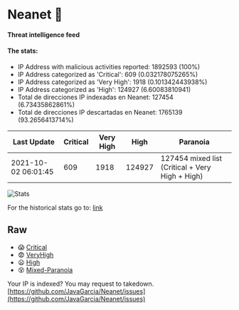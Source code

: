 # Neanet :hocho:
#### Threat intelligence feed
#### The stats:

- IP Address with malicious activities reported: 1892593 (100%)
- IP Address categorized as 'Critical':  609 (0.032178075265%)
- IP Address categorized as 'Very High':  1918 (0.101342443938%)
- IP Address categorized as 'High':  124927 (6.60083810941)
- Total de direcciones IP indexadas en Neanet:  127454 (6.73435862861%)
- Total de direcciones IP descartadas en Neanet:  1765139 (93.2656413714%)

| Last Update | Critical | Very High | High | Paranoia |
| --- | --- | --- | --- | --- |
| 2021-10-02 06:01:45 | 609 | 1918 | 124927 | 127454 mixed list (Critical + Very High + High)|

![Stats](https://docs.google.com/spreadsheets/d/e/2PACX-1vSnaNMIXVabIpDJjufMlzH7poXnshF3mgd8Is1g9ytUEzVsP5my4Trn8f-xkoLLQ38xpL3HtmUexLo6/pubchart?oid=501124687&format=image)

For the historical stats go to: [link](/stats.csv)
## Raw
- :scream: [Critical](https://raw.githubusercontent.com/JavaGarcia/Neanet/master/blacklists/neanet_critical.txt)
- :fearful: [VeryHigh](https://raw.githubusercontent.com/JavaGarcia/Neanet/master/blacklists/neanet_veryHigh.txtt)
- :frowning: [High](https://raw.githubusercontent.com/JavaGarcia/Neanet/master/blacklists/neanet_high.txt)
- :dizzy_face: [Mixed-Paranoia](https://raw.githubusercontent.com/JavaGarcia/Neanet/master/blacklists/neanet_all.txt)


Your IP is indexed? You may request to takedown. [https://github.com/JavaGarcia/Neanet/issues](https://github.com/JavaGarcia/Neanet/issues)




















































































































































































































































































































































































































































































































































































































































































































































































































































































































































































































































































































































































































































































































































































































































































































































































































































































































































































































































































































































































































































































































































































































































































































































































































































































































































































































































































































































































































































































































































































































































































































































































































































































































































































































































































































































































































































































































































































































































































































































































































































































































































































































































































































































































































































































































































































































































































































































































































































































































































































































































































































































































































































































































































































































































































































































































































































































































































































































































































































































































































































































































































































































































































































































































































































































































































































































































































































































































































































































































































































































































































































































































































































































































































































































































































































































































































































































































































































































































































































































































































































































































































































































































































































































































































































































































































































































































































































































































































































































































































































































































































































































































































































































































































































